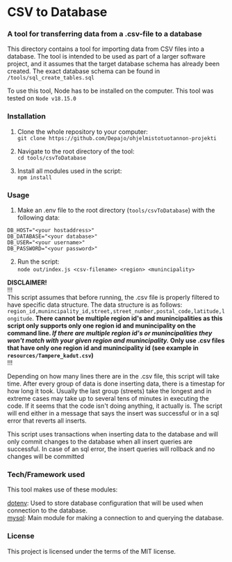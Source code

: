 # CSV to Database

### A tool for transferring data from a .csv-file to a database

This directory contains a tool for importing data from CSV files into a database. The tool is intended to be used as part of a larger software project, and it assumes that the target database schema has already been created. The exact database schema can be found in `/tools/sql_create_tables.sql`

To use this tool, Node has to be installed on the computer. This tool was tested on `Node v18.15.0`

### Installation

1. Clone the whole repository to your computer:<br />
`git clone https://github.com/Depajo/ohjelmistotuotannon-projekti`

2. Navigate to the root directory of the tool:<br />
`cd tools/csvToDatabase`

3. Install all modules used in the script:<br /> 
`npm install`

### Usage

1. Make an .env file to the root directory (`tools/csvToDatabase`) with the following data:
```
DB_HOST="<your hostaddress>"
DB_DATABASE="<your database>"
DB_USER="<your username>"
DB_PASSWORD="<your password>"
```

2. Run the script:<br />
`node out/index.js <csv-filename> <region> <munincipality>`

__DISCLAIMER!__<br />
!!!<br />
This script assumes that before running, the .csv file is properly filtered to have specific data structure. The data structure is as follows:
`region_id,munincipality_id,street,street_number,postal_code,latitude,longitude`. **There cannot be multiple region id's and munincipalities as this script only supports
only one region id and munincipality on the command line. _If there are multiple region id's or munincipalities they won't match with your given region and
munincipality._ Only use .csv files that have only one region id and munincipality id (see example in `resources/Tampere_kadut.csv`)**<br />
!!!

Depending on how many lines there are in the .csv file, this script will take time. After every group of data is done inserting data, there is a timestap for how long it
took. Usually the last group (streets) take the longest and in extreme cases may take up to several tens of minutes in executing the code. If it seems that the code 
isn't doing anything, it actually is. The script will end either in a message that says the insert was successful or in a sql error that reverts all inserts.

This script uses transactions when inserting data to the database and will only commit changes to the database when all insert queries are successful. In case of 
an sql error, the insert queries will rollback and no changes will be committed

### Tech/Framework used

This tool makes use of these modules:

[dotenv](https://github.com/motdotla/dotenv): Used to store database configuration that will be used when connection to the database.<br />
[mysql](https://github.com/mysqljs/mysql): Main module for making a connection to and querying the database.

### License

This project is licensed under the terms of the MIT license.
